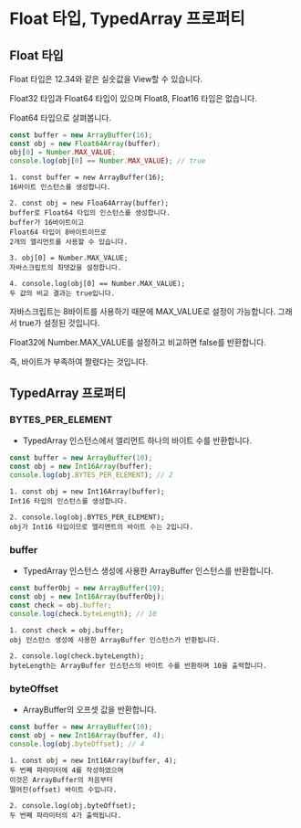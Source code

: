 # Float 타입, TypedArray 프로퍼티

## Float 타입

Float 타입은 12.34와 같은 실숫값을 View할 수 있습니다.

Float32 타입과 Float64 타입이 있으며 Float8, Float16 타입은 없습니다.

Float64 타입으로 살펴봅니다.

```js
const buffer = new ArrayBuffer(16);
const obj = new Float64Array(buffer);
obj[0] = Number.MAX_VALUE;
console.log(obj[0] == Number.MAX_VALUE); // true
```

    1. const buffer = new ArrayBuffer(16);
    16바이트 인스턴스를 생성합니다.

    2. const obj = new Floa64Array(buffer);
    buffer로 Float64 타입의 인스턴스를 생성합니다.
    buffer가 16바이트이고
    Float64 타입이 8바이트이므로
    2개의 엘리먼트를 사용할 수 있습니다.

    3. obj[0] = Number.MAX_VALUE;
    자바스크립트의 최댓값을 설정합니다.

    4. console.log(obj[0] == Number.MAX_VALUE);
    두 값의 비교 결과는 true입니다.

자바스크립트는 8바이트를 사용하기 때문에 MAX_VALUE로 설정이 가능합니다. 그래서 true가 설정된 것입니다.

Float32에 Number.MAX_VALUE를 설정하고 비교하면 false를 반환합니다.

즉, 바이트가 부족하여 짤렸다는 것입니다.

## TypedArray 프로퍼티

### BYTES_PER_ELEMENT

- TypedArray 인스턴스에서 엘리먼트 하나의 바이트 수를 반환합니다.

```js
const buffer = new ArrayBuffer(10);
const obj = new Int16Array(buffer);
console.log(obj.BYTES_PER_ELEMENT); // 2
```

    1. const obj = new Int16Array(buffer);
    Int16 타입의 인스턴스를 생성합니다.

    2. console.log(obj.BYTES_PER_ELEMENT);
    obj가 Int16 타입이므로 엘리멘트의 바이트 수는 2입니다.

### buffer

- TypedArray 인스턴스 생성에 사용한 ArrayBuffer 인스턴스를 반환합니다.

```js
const bufferObj = new ArrayBuffer(10);
const obj = new Int16Array(bufferObj);
const check = obj.buffer;
console.log(check.byteLength); // 10
```

    1. const check = obj.buffer;
    obj 인스턴스 생성에 사용한 ArrayBuffer 인스턴스가 반환됩니다.

    2. console.log(check.byteLength);
    byteLength는 ArrayBuffer 인스턴스의 바이트 수를 반환하며 10을 출력합니다.

### byteOffset

- ArrayBuffer의 오프셋 값을 반환합니다.

```js
const buffer = new ArrayBuffer(10);
const obj = new Int16Array(buffer, 4);
console.log(obj.byteOffset); // 4
```

    1. const obj = new Int16Array(buffer, 4);
    두 번째 파라미터에 4를 작성하였으며
    이것은 ArrayBuffer의 처음부터
    떨어진(offset) 바이트 수입니다.

    2. console.log(obj.byteOffset);
    두 번째 파라미터의 4가 출력됩니다.
